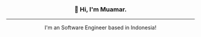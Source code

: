 <h3 align="center">👋 Hi, I'm Muamar.</h3>
<hr/>

<p align="center"> I'm an Software Engineer based in Indonesia! </p>
